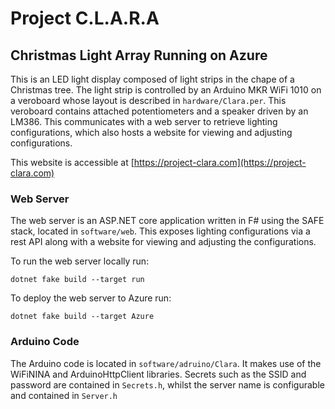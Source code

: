 # Project C.L.A.R.A

## Christmas Light Array Running on Azure

This is an LED light display composed of light strips in the chape of a Christmas tree. The light strip is controlled by an Arduino MKR WiFi 1010 on a veroboard whose layout is described in `hardware/Clara.per`. This veroboard contains attached potentiometers and a speaker driven by an LM386. This communicates with a web server to retrieve lighting configurations, which also hosts a website for viewing and adjusting configurations.

This website is accessible at [https://project-clara.com](https://project-clara.com)

### Web Server

The web server is an ASP.NET core application written in F# using the SAFE stack, located in `software/web`. This exposes lighting configurations via a rest API along with a website for viewing and adjusting the configurations.

To run the web server locally run:

`dotnet fake build --target run`

To deploy the web server to Azure run:

`dotnet fake build --target Azure`

### Arduino Code

The Arduino code is located in `software/adruino/Clara`. It makes use of the WiFiNINA and ArduinoHttpClient libraries. Secrets such as the SSID and password are contained in `Secrets.h`, whilst the server name is configurable and contained in `Server.h`

